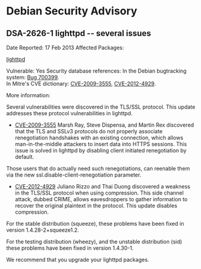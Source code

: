 
Debian Security Advisory
========================


DSA-2626-1 lighttpd -- several issues
-------------------------------------



Date Reported:
17 Feb 2013
Affected Packages:

[lighttpd](https://packages.debian.org/src:lighttpd)

Vulnerable:
Yes
Security database references:
In the Debian bugtracking system: [Bug 700399](https://bugs.debian.org/cgi-bin/bugreport.cgi?bug=700399).  
In Mitre's CVE dictionary: [CVE-2009-3555](https://security-tracker.debian.org/tracker/CVE-2009-3555), [CVE-2012-4929](https://security-tracker.debian.org/tracker/CVE-2012-4929).  

More information:

Several vulnerabilities were discovered in the TLS/SSL protocol. This
update addresses these protocol vulnerabilities in lighttpd.


* [CVE-2009-3555](https://security-tracker.debian.org/tracker/CVE-2009-3555)
Marsh Ray, Steve Dispensa, and Martin Rex discovered that the TLS
 and SSLv3 protocols do not properly associate renegotiation
 handshakes with an existing connection, which allows man-in-the-middle
 attackers to insert data into HTTPS sessions. This issue is solved
 in lighttpd by disabling client initiated renegotiation by default.




 Those users that do actually need such renegotiations, can reenable
 them via the new ssl.disable-client-renegotiation parameter.
* [CVE-2012-4929](https://security-tracker.debian.org/tracker/CVE-2012-4929)
Juliano Rizzo and Thai Duong discovered a weakness in the TLS/SSL
 protocol when using compression. This side channel attack, dubbed
 CRIME, allows eavesdroppers to gather information to recover the
 original plaintext in the protocol. This update disables compression.


For the stable distribution (squeeze), these problems have been fixed in
version 1.4.28-2+squeeze1.2.


For the testing distribution (wheezy), and the unstable distribution (sid)
these problems have been fixed in version 1.4.30-1.


We recommend that you upgrade your lighttpd packages.





